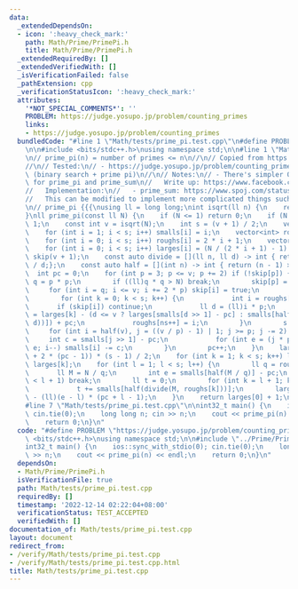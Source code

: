```yaml
---
data:
  _extendedDependsOn:
  - icon: ':heavy_check_mark:'
    path: Math/Prime/PrimePi.h
    title: Math/Prime/PrimePi.h
  _extendedRequiredBy: []
  _extendedVerifiedWith: []
  _isVerificationFailed: false
  _pathExtension: cpp
  _verificationStatusIcon: ':heavy_check_mark:'
  attributes:
    '*NOT_SPECIAL_COMMENTS*': ''
    PROBLEM: https://judge.yosupo.jp/problem/counting_primes
    links:
    - https://judge.yosupo.jp/problem/counting_primes
  bundledCode: "#line 1 \"Math/tests/prime_pi.test.cpp\"\n#define PROBLEM \"https://judge.yosupo.jp/problem/counting_primes\"\
    \n\n#include <bits/stdc++.h>\nusing namespace std;\n\n#line 1 \"Math/Prime/PrimePi.h\"\
    \n// prime_pi(n) = number of primes <= n\n//\n// Copied from https://judge.yosupo.jp/submission/61551\n\
    //\n// Tested:\n// - https://judge.yosupo.jp/problem/counting_primes\n// - https://www.spoj.com/problems/NTHPRIME/\
    \ (binary search + prime pi)\n//\n// Notes:\n// - There's simpler O(N^0.75) code\
    \ for prime_pi and prime_sum\n//   Write up: https://www.facebook.com/code.cung.rr/posts/pfbid0eAyeQynkVN9evzy7Bnwx52zLeN7EHDE6H9Uur6KTSK2MTiyxJwCV71Wvujqz75vgl\n\
    //   Implementation:\n//   - prime_sum: https://www.spoj.com/status/SUMPRIM1,mr_invincible/\n\
    //   This can be modified to implement more complicated things such as\n//   https://www.spoj.com/problems/DIVFACT4/\n\
    \n// prime_pi {{{\nusing ll = long long;\nint isqrt(ll n) {\n    return sqrtl(n);\n\
    }\nll prime_pi(const ll N) {\n    if (N <= 1) return 0;\n    if (N == 2) return\
    \ 1;\n    const int v = isqrt(N);\n    int s = (v + 1) / 2;\n    vector<int> smalls(s);\n\
    \    for (int i = 1; i < s; i++) smalls[i] = i;\n    vector<int> roughs(s);\n\
    \    for (int i = 0; i < s; i++) roughs[i] = 2 * i + 1;\n    vector<ll> larges(s);\n\
    \    for (int i = 0; i < s; i++) larges[i] = (N / (2 * i + 1) - 1) / 2;\n    vector<bool>\
    \ skip(v + 1);\n    const auto divide = [](ll n, ll d) -> int { return (double)n\
    \ / d;};\n    const auto half = [](int n) -> int { return (n - 1) >> 1;};\n  \
    \  int pc = 0;\n    for (int p = 3; p <= v; p += 2) if (!skip[p]) {\n        int\
    \ q = p * p;\n        if ((ll)q * q > N) break;\n        skip[p] = true;\n   \
    \     for (int i = q; i <= v; i += 2 * p) skip[i] = true;\n        int ns = 0;\n\
    \        for (int k = 0; k < s; k++) {\n            int i = roughs[k];\n     \
    \       if (skip[i]) continue;\n            ll d = (ll)i * p;\n            larges[ns]\
    \ = larges[k] - (d <= v ? larges[smalls[d >> 1] - pc] : smalls[half(divide(N,\
    \ d))]) + pc;\n            roughs[ns++] = i;\n        }\n        s = ns;\n   \
    \     for (int i = half(v), j = ((v / p) - 1) | 1; j >= p; j -= 2) {\n       \
    \     int c = smalls[j >> 1] - pc;\n            for (int e = (j * p) >> 1; i >=\
    \ e; i--) smalls[i] -= c;\n        }\n        pc++;\n    }\n    larges[0] += (ll)(s\
    \ + 2 * (pc - 1)) * (s - 1) / 2;\n    for (int k = 1; k < s; k++) larges[0] -=\
    \ larges[k];\n    for (int l = 1; l < s; l++) {\n        ll q = roughs[l];\n \
    \       ll M = N / q;\n        int e = smalls[half(M / q)] - pc;\n        if (e\
    \ < l + 1) break;\n        ll t = 0;\n        for (int k = l + 1; k <= e; k++)\n\
    \            t += smalls[half(divide(M, roughs[k]))];\n        larges[0] += t\
    \ - (ll)(e - l) * (pc + l - 1);\n    }\n    return larges[0] + 1;\n}\n// }}}\n\
    #line 7 \"Math/tests/prime_pi.test.cpp\"\n\nint32_t main() {\n    ios::sync_with_stdio(0);\
    \ cin.tie(0);\n    long long n; cin >> n;\n    cout << prime_pi(n) << endl;\n\
    \    return 0;\n}\n"
  code: "#define PROBLEM \"https://judge.yosupo.jp/problem/counting_primes\"\n\n#include\
    \ <bits/stdc++.h>\nusing namespace std;\n\n#include \"../Prime/PrimePi.h\"\n\n\
    int32_t main() {\n    ios::sync_with_stdio(0); cin.tie(0);\n    long long n; cin\
    \ >> n;\n    cout << prime_pi(n) << endl;\n    return 0;\n}\n"
  dependsOn:
  - Math/Prime/PrimePi.h
  isVerificationFile: true
  path: Math/tests/prime_pi.test.cpp
  requiredBy: []
  timestamp: '2022-12-14 02:22:04+08:00'
  verificationStatus: TEST_ACCEPTED
  verifiedWith: []
documentation_of: Math/tests/prime_pi.test.cpp
layout: document
redirect_from:
- /verify/Math/tests/prime_pi.test.cpp
- /verify/Math/tests/prime_pi.test.cpp.html
title: Math/tests/prime_pi.test.cpp
---
```

